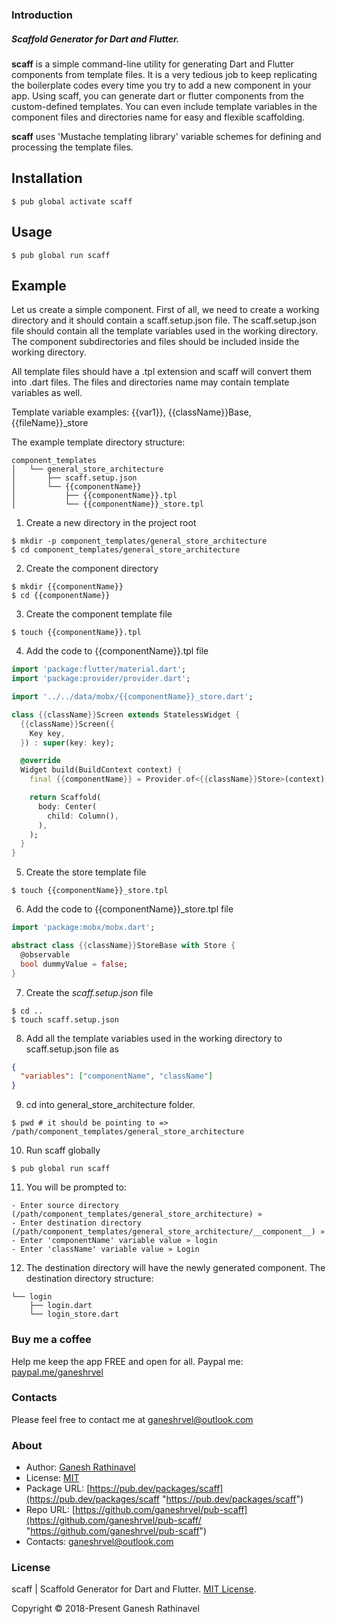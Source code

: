 ### Introduction

##### Scaffold Generator for Dart and Flutter.

**scaff** is a simple command-line utility for generating Dart and Flutter components from template files.
It is a very tedious job to keep replicating the boilerplate codes every time you try to add a new component in your app. Using scaff, you can generate dart or flutter components from the custom-defined templates. You can even include template variables in the component files and directories name for easy and flexible scaffolding.

**scaff** uses 'Mustache templating library' variable schemes for defining and processing the template files.


## Installation

```shell
$ pub global activate scaff
```

## Usage
```shell
$ pub global run scaff
```

## Example
Let us create a simple component. First of all, we need to create a working directory and it should contain a scaff.setup.json file. The scaff.setup.json file should contain all the template variables used in the working directory.
The component subdirectories and files should be included inside the working directory. 

All template files should have a .tpl extension and scaff will convert them into .dart files. The files and directories name may contain template variables as well.

Template variable examples: {{var1}}, {{className}}Base, {{fileName}}_store

The example template directory structure:
```
component_templates
│   └── general_store_architecture
│       ├── scaff.setup.json
│       └── {{componentName}}
│           ├── {{componentName}}.tpl
│           └── {{componentName}}_store.tpl
```

1) Create a new directory in the project root

```shell
$ mkdir -p component_templates/general_store_architecture
$ cd component_templates/general_store_architecture
```

2) Create the component directory

```shell
$ mkdir {{componentName}}
$ cd {{componentName}}
```

3) Create the component template file

```shell
$ touch {{componentName}}.tpl
```

4) Add the code to {{componentName}}.tpl file

```dart
import 'package:flutter/material.dart';
import 'package:provider/provider.dart';

import '../../data/mobx/{{componentName}}_store.dart';

class {{className}}Screen extends StatelessWidget {
  {{className}}Screen({
    Key key,
  }) : super(key: key);

  @override
  Widget build(BuildContext context) {
    final {{componentName}} = Provider.of<{{className}}Store>(context);

    return Scaffold(
      body: Center(
        child: Column(),
      ),
    );
  }
}
```

5) Create the store template file

```shell
$ touch {{componentName}}_store.tpl
```

6) Add the code to {{componentName}}_store.tpl file

```dart
import 'package:mobx/mobx.dart';

abstract class {{className}}StoreBase with Store {
  @observable
  bool dummyValue = false;
}
```

7) Create the *scaff.setup.json* file

```shell
$ cd ..
$ touch scaff.setup.json
```

8) Add all the template variables used in the working directory to scaff.setup.json file as

```json
{
  "variables": ["componentName", "className"]
}
```

9) cd into general_store_architecture folder.

```shell
$ pwd # it should be pointing to =>  /path/component_templates/general_store_architecture
```

10) Run scaff globally

```shell
$ pub global run scaff
```

11) You will be prompted to:
```shell
- Enter source directory (/path/component_templates/general_store_architecture) »
- Enter destination directory (/path/component_templates/general_store_architecture/__component__) »
- Enter 'componentName' variable value » login
- Enter 'className' variable value » Login
```

12) The destination directory will have the newly generated component.
The destination directory structure:

```
└── login
    ├── login.dart
    └── login_store.dart
```

### Buy me a coffee
Help me keep the app FREE and open for all.
Paypal me: [paypal.me/ganeshrvel](https://paypal.me/ganeshrvel "paypal.me/ganeshrvel")

### Contacts
Please feel free to contact me at ganeshrvel@outlook.com

### About

- Author: [Ganesh Rathinavel](https://www.linkedin.com/in/ganeshrvel "Ganesh Rathinavel")
- License: [MIT](https://github.com/ganeshrvel/openmtp/blob/master/LICENSE "MIT")
- Package URL: [https://pub.dev/packages/scaff](https://pub.dev/packages/scaff "https://pub.dev/packages/scaff")
- Repo URL: [https://github.com/ganeshrvel/pub-scaff](https://github.com/ganeshrvel/pub-scaff/ "https://github.com/ganeshrvel/pub-scaff")
- Contacts: ganeshrvel@outlook.com

### License
scaff | Scaffold Generator for Dart and Flutter. [MIT License](https://github.com/ganeshrvel/pub-scaff/blob/master/LICENSE "MIT License").

Copyright © 2018-Present Ganesh Rathinavel
